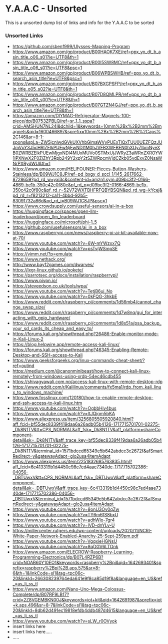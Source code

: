 <!-- ================================================================================ -->

# Y.A.A.C - Unsorted

This is a unsorted dump list of links and info for the Y.A.A.C to be sorted

<!-- ============================================================ -->

### Unsorted Links

* https://github.com/sbenf999/Ulysses-Mapping-Program
* https://www.amazon.com/gp/product/B00HAOK7XE/ref=ppx_yo_dt_b_asin_title_o06_s01?ie=UTF8&th=1
* https://www.amazon.com/gp/product/B00I5SW8MC/ref=ppx_yo_dt_b_asin_title_o06_s01?ie=UTF8&psc=1
* https://www.amazon.com/gp/product/B06WPBSWHB/ref=ppx_yo_dt_b_search_asin_title?ie=UTF8&psc=1
* https://www.amazon.com/gp/product/B07BXGPSFP/ref=ppx_yo_dt_b_asin_title_o05_s02?ie=UTF8&th=1
* https://www.amazon.com/gp/product/B07D8QMLPR/ref=ppx_yo_dt_b_asin_title_o00_s00?ie=UTF8&th=1
* https://www.amazon.com/gp/product/B07GTZN4GJ/ref=ppx_yo_dt_b_search_asin_title?ie=UTF8&th=1
* https://amazon.com/DIYMAG-Refrigerator-Magnets-100-piece/dp/B0753ZPBLQ/ref=sr_1_1_sspa?crid=AMSHUN7NL24I&dchild=1&keywords=10mm%2Bx%2B2mm%2Bmagnets&qid=1600466897&sprefix=10mm%2Bx%2B2mm%2B%2Caps%2C146&sr=8-1-spons&spLa=ZW5jcnlwdGVkUXVhbGlmaWVyPUExTlQxTUU0UEZFQzJUJmVuY3J5cHRlZElkPUEwNjEwNDI1M0hJVFBXWFBEN0hXUyZlbmNyeXB0ZWRBZElkPUEwMjgxNDI4MUxMUVo0STMxUjJWRyZ3aWRnZXROYW1lPXNwX2F0ZiZhY3Rpb249Y2xpY2tSZWRpcmVjdCZkb05vdExvZ0NsaWNrPXRydWU&th=1
* https://www.amazon.com/HELIFOUNER-Pieces-Button-Washers-Stainless/dp/B09WJ1C8JP/ref=pd_bxgy_d_sccl_1/145-2617662-8728659?pd_rd_w=yxi3c&content-id=amzn1.sym.d09bc3f2-0166-4869-be1b-350c42c0f80c&pf_rd_p=d09bc3f2-0166-4869-be1b-350c42c0f80c&pf_rd_r=52V72WXTBHFRFQBYBSQN&pd_rd_wg=kYcej&pd_rd_r=f8213212-ca11-4bbd-92b5-83091732a86d&pd_rd_i=B09WJ1C8JP&psc=1
* https://www.crowdsupply.com/useful-sensors/ai-in-a-box
* https://huggingface.co/spaces/open-llm-leaderboard/open_llm_leaderboard
* https://huggingface.co/microsoft/phi-1_5
* https://github.com/usefulsensors/ai_in_a_box
* https://www.raspberrypi.com/news/raspberry-pi-ai-kit-available-now-at-70/
* https://www.youtube.com/watch?v=6W-mYWzxx7Q
* https://www.youtube.com/watch?v=psTvjWSmpSE
* https://vimm.net/?p=emulate
* https://www.nethack.org/
* http://www.bay12games.com/dwarves/
* https://lxgr-linux.github.io/pokete/
* https://parrotsec.org/docs/installation/raspberrypi/
* https://www.pivpn.io/
* https://steveedson.co.uk/tools/wpa/
* https://www.youtube.com/watch?v=TetjB6uj_No
* https://www.youtube.com/watch?v=0kFQG-3hkbE
* https://www.reddit.com/r/raspberry_pi/comments/1d56mb4/cannot_change_swap_size/
* https://www.reddit.com/r/raspberry_pi/comments/1d7w8nq/gui_for_interacting_with_gpio_hardware/
* https://www.reddit.com/r/raspberry_pi/comments/1d8s51a/psa_backup_your_sd_cards_its_cheap_and_easy_to/
* https://forums.kali.org/showthread.php?26486-Enable-monitor-mode-in-Kali-Linux-2
* https://blog.helpwire.app/remote-access-kali-linux/
* https://forums.kali.org/showthread.php?46345-Enabling-Remote-Desktop-and-SSH-access-to-Kali
* https://www.geeksforgeeks.org/linux-commands-cheat-sheet/?ref=outind
* https://medium.com/@canonminibeast/how-to-connect-kali-linux-remotely-from-windows-using-xrdp-54ec46cdb455
* https://shivagyawali.com.np/access-kali-linux-with-remote-desktop-rdp
* https://www.reddit.com/r/Kalilinux/comments/fx5ma1/rdp_from_kali_linux_to_windows_machine/
* https://www.fosslinux.com/120180/how-to-enable-remote-desktop-and-ssh-access-to-kali-linux.htm
* https://www.youtube.com/watch?v=OgbbHiv4bus
* https://www.youtube.com/watch?v=ltJQjqm5bKA
* https://www.aliexpress.us/item/3256805505920840.html?aff_fcid=bf55dec8339f419daa6a26adb05b4126-1717715701701-02275-_Dk8N1TV&tt=CPS_NORMAL&aff_fsk=_Dk8N1TV&aff_platform=shareComponent-detail&sk=_Dk8N1TV&aff_trace_key=bf55dec8339f419daa6a26adb05b4126-1717715701701-02275-_Dk8N1TV&terminal_id=1571bdccd65349e5b642abdcc3c2672f&afSmartRedirect=y&gatewayAdapt=glo2usa4itemAdapt
* https://www.aliexpress.us/item/2251832685763835.html?aff_fcid=6c413319b1d4450c98c7ed4aae7340de-1717715702386-04056-_DBTUwxV&tt=CPS_NORMAL&aff_fsk=_DBTUwxV&aff_platform=shareComponent-detail&sk=_DBTUwxV&aff_trace_key=6c413319b1d4450c98c7ed4aae7340de-1717715702386-04056-_DBTUwxV&terminal_id=1571bdccd65349e5b642abdcc3c2672f&afSmartRedirect=y&gatewayAdapt=glo2usa4itemAdapt
* https://www.youtube.com/watch?v=8onU3Ov0qZw
* https://www.youtube.com/watch?v=TY6m6fS8bxU
* https://www.youtube.com/watch?v=adhWIo-7gr4
* https://www.youtube.com/watch?v=lVD-dnYLv-U
* https://millercenter.rutgers.edu/wp-content/uploads/2020/11/NCRI-White-Paper-Network-Enabled-Anarchy-25-Sept-259pm.pdf
* https://www.youtube.com/watch?v=VgqxieHGNsU
* https://www.youtube.com/watch?v=8qDGV6LTOnk
* https://www.amazon.com/ELECROW-Raspberry-Learning-Programming-Electronics/dp/B07L4RZP6B?crid=NOAB60Y10EO1&keywords=raspberry%2Bpi&qid=1642693401&sprefix=raspberry%2Bpi%2B,aps,575&sr=8-6&th=1&linkCode=sl1&tag=tpc06c-20&linkId=266308239764eda641e9f8ca85d19f8a&language=en_US&ref_=as_li_ss_tl
* https://www.amazon.com/Nano-Uno-Mega-Colossus-Complete/dp/B07RF9LB17?crid=2Z8VGEMBKN00J&keywords=iot+kit&qid=1642691987&sprefix=iot+k,aps,496&sr=8-7&linkCode=sl1&tag=tpc06c-20&linkId=8db62d491ec19818efdb4ddb487d4615&language=en_US&ref_=as_li_ss_tl
* https://www.youtube.com/watch?v=sLW_r0OVyok
* insert links here
* insert links here.....
* .....

<!-- ================================================================================ -->
